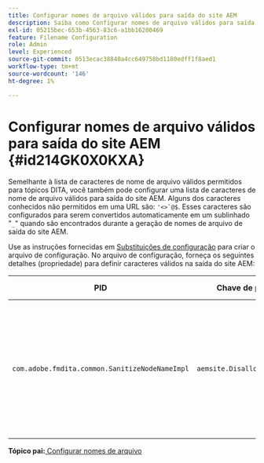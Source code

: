 ```yaml
---
title: Configurar nomes de arquivo válidos para saída do site AEM
description: Saiba como Configurar nomes de arquivo válidos para saída de site do AEM
exl-id: 05215bec-653b-4563-83c6-a1bb16200469
feature: Filename Configuration
role: Admin
level: Experienced
source-git-commit: 0513ecac38840a4cc649758bd1180edff1f8aed1
workflow-type: tm+mt
source-wordcount: '146'
ht-degree: 1%

---
```


# Configurar nomes de arquivo válidos para saída do site AEM {#id214GK0X0KXA}

Semelhante à lista de caracteres de nome de arquivo válidos permitidos para tópicos DITA, você também pode configurar uma lista de caracteres de nome de arquivo válidos para saída do site AEM. Alguns dos caracteres conhecidos não permitidos em uma URL são: ``'<>`@$``. Esses caracteres são configurados para serem convertidos automaticamente em um sublinhado &quot;`_`&quot; quando são encontrados durante a geração de nomes de arquivo de saída do site AEM.

Use as instruções fornecidas em [Substituições de configuração](download-install-additional-config-override.md#) para criar o arquivo de configuração. No arquivo de configuração, forneça os seguintes detalhes \(propriedade\) para definir caracteres válidos na saída do site AEM:

| PID | Chave de propriedade | Valor de propriedade |
|---|------------|--------------|
| `com.adobe.fmdita.common.SanitizeNodeNameImpl` | `aemsite.DisallowedFileNameChars` | Adicione caracteres que você deseja substituir por um sublinhado nos nomes de arquivo de saída do site AEM. <br> **Valor padrão**: ``'<\>\`@$`` |

**Tópico pai:**[ Configurar nomes de arquivo](conf-file-names.md)
